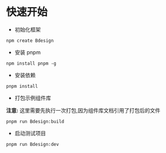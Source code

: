 # 快速开始

- 初始化框架

```
npm create Bdesign
```

- 安装 pnpm

```
npm install pnpm -g
```

- 安装依赖

```
pnpm install
```

- 打包示例组件库

**注意:** 这里需要先执行一次打包,因为组件库文档引用了打包后的文件

```
pnpm run Bdesign:build
```

- 启动测试项目

```
pnpm run Bdesign:dev
```
